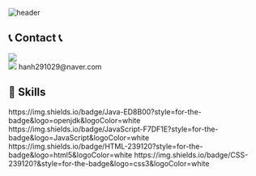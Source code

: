<div align="left">

![header](https://capsule-render.vercel.app/api?type=waving&color=timeGradient&text=Welcome%20to%20Haeun's%20GitHub%20👋&animation=twinkling&fontSize=35&fontAlignY=40&fontAlign=70&height=250)
</div>



 
## 📞 Contact 📞
<div style="display:flex; flex-direction:row;">
    <a href="https://www.instagram.com/hanh.ng29/">
        <img src="https://img.shields.io/badge/Instagram-E4405F?style=for-the-badge&logo=Instagram&logoColor=white"> 
    </a>
</div>
<div style="display:flex; flex-direction:row;">
    <a>
        <img src="https://img.shields.io/badge/Gmail-D14836?style=for-the-badge&logo=gmail&logoColor=white"> hanh291029@naver.com
    </a>
</div>

## 🚀 Skills
<div>
 <a>
  https://img.shields.io/badge/Java-ED8B00?style=for-the-badge&logo=openjdk&logoColor=white
 </a>
 <a>
  https://img.shields.io/badge/JavaScript-F7DF1E?style=for-the-badge&logo=JavaScript&logoColor=white
 </a>
 <a>
  https://img.shields.io/badge/HTML-239120?style=for-the-badge&logo=html5&logoColor=white
 </a>
 <a>
  https://img.shields.io/badge/CSS-239120?&style=for-the-badge&logo=css3&logoColor=white
 </a>
</div>


